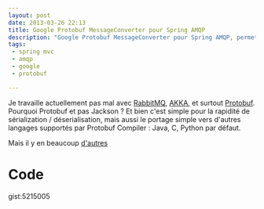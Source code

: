 ```yaml
---
layout: post
date: 2013-03-26 22:13
title: Google Protobuf MessageConverter pour Spring AMQP
description: "Google Protobuf MessageConverter pour Spring AMQP, permettant la sérialisation/désérialisation de vos messages au format Protobuf."
tags:
 - spring mvc
 - amqp
 - google
 - protobuf

---
```


Je travaille actuellement pas mal avec [RabbitMQ](http://www.rabbitmq.com), [AKKA](http://akka.io/), et surtout [Protobuf](https://code.google.com/p/protobuf/). Pourquoi Protobuf et pas Jackson ? Et bien c'est simple pour la rapidité de sérialization / déserialisation, mais aussi le portage simple vers d'autres langages supportés par Protobuf Compiler : Java, C, Python par défaut.

Mais il y en beaucoup [d'autres](https://code.google.com/p/protobuf/wiki/ThirdPartyAddOns)

# Code

gist:5215005


